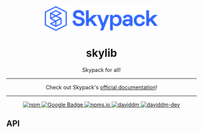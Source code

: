 <div align="center">
  <img alt="Logo" src="https://raw.githubusercontent.com/tropicalraisel/skylib/master/.github/images/logo.svg" width="300">
  <h1>skylib</h1>
  <p>Skypack for all!</p>
  <hr>
  <p>Check out Skypack's <a href="https://docs.skypack.dev/#whats-old-is-new-again">official documentation</a>!</p>
  <hr>
  <p>
    <a href="https://www.npmjs.com/package/@tropicalraisel/skylib">
      <img alt="npm" src="https://img.shields.io/npm/v/@tropicalraisel/skylib?style=flat&logo=npm&label=npm&color=CB3837">
    </a>
    <a href="https://github.com/google/gts">
      <img alt="Google Badge" src="https://img.shields.io/static/v1?style=flat&logo=google&label=google&message=code%20style&color=4285F4">
    </a>
    <a href="https://www.npmjs.com/package/@tropicalraisel/skylib">
      <img alt="npms.io" src="https://img.shields.io/npms-io/quality-score/@tropicalraisel/skylib?style=flat">
    </a>
    <a href="https://david-dm.org/tropicalraisel/skylib">
      <img alt="daviddm" src="https://status.david-dm.org/gh/tropicalraisel/skylib.svg">
    </a>
    <a href="https://david-dm.org/tropicalraisel/skylib?type=dev">
      <img alt="daviddm-dev" src="https://status.david-dm.org/gh/tropicalraisel/skylib.svg?type=dev">
    </a>
  </p>
</div>

## API

